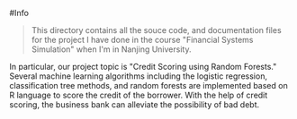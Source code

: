 #Info

> This directory contains all the souce code, and documentation files for the project I have done in the course "Financial Systems Simulation" when I'm in Nanjing University.

In particular, our project topic is "Credit Scoring using Random Forests." Several machine learning algorithms including the logistic regression, classification tree methods, and random forests are implemented based on R language to score the credit of the borrower. With the help of credit scoring, the business bank can alleviate the possibility of bad debt. 
